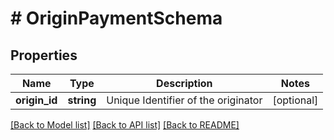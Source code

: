 # # OriginPaymentSchema

## Properties

Name | Type | Description | Notes
------------ | ------------- | ------------- | -------------
**origin_id** | **string** | Unique Identifier of the originator | [optional]

[[Back to Model list]](../../README.md#models) [[Back to API list]](../../README.md#endpoints) [[Back to README]](../../README.md)
